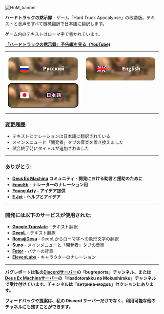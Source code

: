 ![HnM_banner](https://github.com/ksh1vn/HTA_Japanese_autotranslation/assets/60093741/c764d532-634b-43d0-9a2a-f1762ecb3864)

**ハードトラックの黙示録** - ゲーム「Hard Truck Apocalypse」の改造版。テキストと音声をすべて機械翻訳で日本語に翻訳します。

ゲーム内のテキストはローマ字で書かれています。

**[「ハードトラックの黙示録」予告編を見る（YouTube)](https://www.youtube.com/watch?v=50SPVP-QQac)**

-----------------

[![ru_bt](git_assets/ru_bu.png)](https://github.com/ksh1vn/Haadotorakku_no_Mokushiroku/blob/main/README.md)
[![eng_bt](git_assets/en_bu.png)](https://github.com/ksh1vn/Haadotorakku_no_Mokushiroku/blob/main/README_eng.md)
![jp_bt_sel](git_assets/jp_bu_sel.png)

-----------------

### 変更履歴:

- テキストとナレーションは日本語に翻訳されている
- メインメニューと「開発者」タブの音楽を置き換えました
- 試合終了時にタイトルが追加されました

-----------------

### ありがとう:

- **[Deus Ex Machina](https://discord.gg/PVW57kr) コミュニティ - 開発における助言と援助のために**
- **[EmerEh](https://t.me/emerehhhhh) - ナレーターのナレーション用**
- **[Young Arty](https://www.youtube.com/@YoungArty) - アイデア提供**
- **[E Jet](https://www.youtube.com/@ejet) - ヘルプとアイデア**

-----------------

### 開発には以下のサービスが使用された:

- **[Google Translate](https://translate.google.com/)** - テキスト翻訳
- **[DeepL](https://www.deepl.com/translator)** - テキスト翻訳
- **[RomajiDesu](https://www.romajidesu.com/translator)** - DeepLからローマ字への象形文字の翻訳
- **[Suno](https://suno.com/)** - メインメニューと「開発者」タブの音楽
- **[Fotor](https://www.fotor.com/)** - バナーの背景
- **[ElevenLabs](https://elevenlabs.io/app/speech-synthesis)** - キャラクターのナレーション

-----------------

**バグレポートは私の[Discordサーバー](https://discord.com/invite/Cd5GanuYud)の「bugreports」チャンネル、または[Deus Ex Machinaサーバー](https://discord.gg/PVW57kr)の「Haadotorakku no Mokushiroku」チャンネルで受け付けています。チャンネルは「витрина-модов」セクションにあります。**

**フィードバックや提案は、私の Discord サーバーだけでなく、利用可能な他のチャネルにも残すことができます。**
